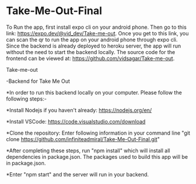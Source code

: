 # Take-Me-Out-Final

To Run the app, first install expo cli on your android phone. 
Then go to this link: https://expo.dev/@vid_dev/Take-me-out.
Once you get to this link, you can scan the qr to run the app on your android phone through expo cli. 
Since the backend is already deployed to heroku server, the app will run without the need to start the backend locally. 
The source code for the frontend can be viewed at: https://github.com/vidsagar/Take-me-out.

Take-me-out


-Backend for Take Me Out

*In order to run this backend locally on your computer. Please follow the following steps:-

*Install Nodejs if you haven't already: https://nodejs.org/en/

*Install VSCode: https://code.visualstudio.com/download

*Clone the repository: Enter following information in your command line "git clone https://github.com/infiniteadmiral/Take-Me-Out-Final.git"

*After completing these steps, run "npm install" which will install all dependencies in package.json. The packages used to build this app will be in package.json.

*Enter "npm start" and the server will run in your backend.

